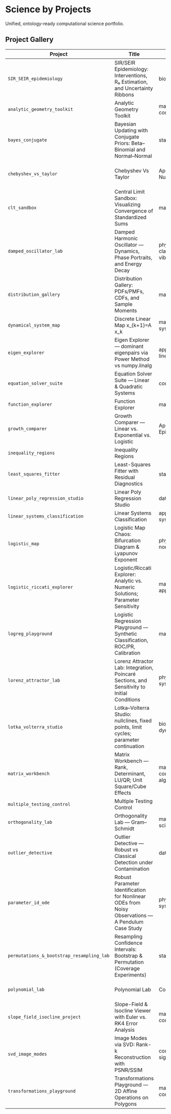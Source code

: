 # Science by Projects

Unified, ontology-ready computational science portfolio.

## Project Gallery

| Project | Title | Domain | Math Core | Stage |
|---|---|---|---|---|
| `SIR_SEIR_epidemiology` | SIR/SEIR Epidemiology: Interventions, R₀ Estimation, and Uncertainty Ribbons | biology, epidemiology | ODE, probability | scaffolded |
| `analytic_geometry_toolkit` | Analytic Geometry Toolkit | mathematics, computational geometry | analytic geometry, linear systems, quadratic forms | scaffolded |
| `bayes_conjugate` | Bayesian Updating with Conjugate Priors: Beta–Binomial and Normal–Normal | statistics | probability, Bayesian inference | scaffolded |
| `chebyshev_vs_taylor` | Chebyshev Vs Taylor | Applied Mathematics, Numerical Analysis | Approximation Theory, Orthogonal Polynomials, Series Expansions | scaffolded |
| `clt_sandbox` | Central Limit Sandbox: Visualizing Convergence of Standardized Sums | mathematics, statistics | probability | scaffolded |
| `damped_oscillator_lab` | Damped Harmonic Oscillator — Dynamics, Phase Portraits, and Energy Decay | physics, classical_mechanics, vibrations | ODE, linear_systems | scaffolded |
| `distribution_gallery` | Distribution Gallery: PDFs/PMFs, CDFs, and Sample Moments | mathematics | probability | scaffolded |
| `dynamical_system_map` | Discrete Linear Map x_{k+1}=A x_k | mathematics, dynamical, systems | linear-algebra, discrete-dynamics | scaffolded |
| `eigen_explorer` | Eigen Explorer — dominant eigenpairs via Power Method vs numpy.linalg | applied-math, numerical-linear-algebra | linear-algebra, iterative-methods | scaffolded |
| `equation_solver_suite` | Equation Solver Suite — Linear & Quadratic Systems | computational_mathematics | linear_algebra, polynomial_roots | scaffolded |
| `function_explorer` | Function Explorer | mathematics | real analysis | scaffolded |
| `growth_comparer` | Growth Comparer — Linear vs. Exponential vs. Logistic | Applied Math, Ecology, Epidemiology, Economics | ODE, Root-finding | scaffolded |
| `inequality_regions` | Inequality Regions |  |  | scaffolded |
| `least_squares_fitter` | Least-Squares Fitter with Residual Diagnostics | statistics, data-analysis | optimization, linear-algebra | scaffolded |
| `linear_poly_regression_studio` | Linear Poly Regression Studio | data_science | optimization, linear_algebra, probability | scaffolded |
| `linear_systems_classification` | Linear Systems Classification | applied-math, dynamical-systems | ODE, linear-algebra | scaffolded |
| `logistic_map` | Logistic Map Chaos: Bifurcation Diagram & Lyapunov Exponent | physics, applied-math, nonlinear-dynamics | discrete-dynamical-systems, ergodic-averages | scaffolded |
| `logistic_riccati_explorer` | Logistic/Riccati Explorer: Analytic vs. Numeric Solutions; Parameter Sensitivity | mathematical biology, applied mathematics | ODEs, sensitivity analysis | scaffolded |
| `logreg_playground` | Logistic Regression Playground — Synthetic Classification, ROC/PR, Calibration | machine_learning, statistics | probability, optimization, convex_analysis | scaffolded |
| `lorenz_attractor_lab` | Lorenz Attractor Lab: Integration, Poincaré Sections, and Sensitivity to Initial Conditions | physics, dynamical-systems | ODE, nonlinear dynamics | scaffolded |
| `lotka_volterra_studio` | Lotka–Volterra Studio: nullclines, fixed points, limit cycles; parameter continuation | biology, ecology, dynamical-systems | ODE, nonlinear-dynamics, bifurcation-analysis | scaffolded |
| `matrix_workbench` | Matrix Workbench — Rank, Determinant, LU/QR; Unit Square/Cube Effects | mathematics, computational linear algebra | matrix factorization, numerical linear algebra | scaffolded |
| `multiple_testing_control` | Multiple Testing Control |  |  | scaffolded |
| `orthogonality_lab` | Orthogonality Lab — Gram–Schmidt | mathematics, computer-science | linear-algebra, matrix-factorization, numerical-analysis | scaffolded |
| `outlier_detective` | Outlier Detective — Robust vs Classical Detection under Contamination | data-science, statistics | probability, robust-statistics | scaffolded |
| `parameter_id_ode` | Robust Parameter Identification for Nonlinear ODEs from Noisy Observations — A Pendulum Case Study | physics, dynamical-systems | ODE, optimization, statistics | scaffolded |
| `permutations_&_bootstrap_resampling_lab` | Resampling Confidence Intervals: Bootstrap & Permutation (Coverage Experiments) | statistics, data-science | probability, Monte Carlo | scaffolded |
| `polynomial_lab` | Polynomial Lab | Computational Mathematics | Polynomial algebra, Numerical linear algebra | scaffolded |
| `slope_field_isocline_project` | Slope-Field & Isocline Viewer with Euler vs. RK4 Error Analysis | mathematics, computational science | ODE, numerical analysis | scaffolded |
| `svd_image_modes` | Image Modes via SVD: Rank-k Reconstruction with PSNR/SSIM | computer_vision, signal_processing | linear_algebra, matrix_factorization, approximation_theory | scaffolded |
| `transformations_playground` | Transformations Playground — 2D Affine Operations on Polygons | mathematics, computer_graphics | linear_algebra, geometry | scaffolded |
